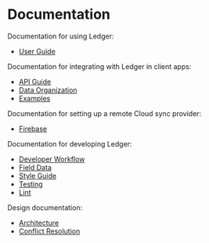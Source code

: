 # Documentation

Documentation for using Ledger:

 - [User Guide](user_guide.md)

Documentation for integrating with Ledger in client apps:

 - [API Guide](api_guide.md)
 - [Data Organization](data_organization.md)
 - [Examples](examples.md)

Documentation for setting up a remote Cloud sync provider:

 - [Firebase](firebase.md)

Documentation for developing Ledger:

 - [Developer Workflow](workflow.md)
 - [Field Data](field_data.md)
 - [Style Guide](style_guide.md)
 - [Testing](testing.md)
 - [Lint](lint.md)

Design documentation:

 - [Architecture](architecture.md)
 - [Conflict Resolution](conflict_resolution.md)
